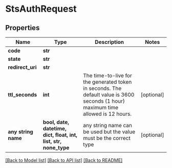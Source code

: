 # StsAuthRequest


## Properties
Name | Type | Description | Notes
------------ | ------------- | ------------- | -------------
**code** | **str** |  | 
**state** | **str** |  | 
**redirect_uri** | **str** |  | 
**ttl_seconds** | **int** | The time-to-live for the generated token in seconds.  The default value is 3600 seconds (1 hour) maximum time allowed is 12 hours.  | [optional] 
**any string name** | **bool, date, datetime, dict, float, int, list, str, none_type** | any string name can be used but the value must be the correct type | [optional]

[[Back to Model list]](../README.md#documentation-for-models) [[Back to API list]](../README.md#documentation-for-api-endpoints) [[Back to README]](../README.md)


